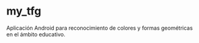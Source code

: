 # my_tfg
Aplicación Android para reconocimiento de colores y formas geométricas en el ámbito educativo.
